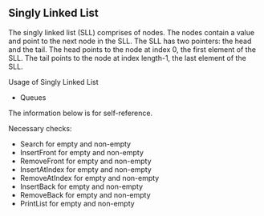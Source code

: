 ## Singly Linked List

The singly linked list (SLL) comprises of nodes. The nodes contain a value and point to the next node in the SLL. The SLL has two pointers: the head and the tail. The head points to the node at index 0, the first element of the SLL. The tail points to the node at index length-1, the last element of the SLL.

Usage of Singly Linked List
- Queues

The information below is for self-reference.

Necessary checks:
- Search for empty and non-empty
- InsertFront for empty and non-empty
- RemoveFront for empty and non-empty
- InsertAtIndex for empty and non-empty
- RemoveAtIndex for empty and non-empty
- InsertBack for empty and non-empty
- RemoveBack for empty and non-empty
- PrintList for empty and non-empty
